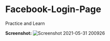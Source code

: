 # Facebook-Login-Page
Practice and Learn 

**Screenshot:**
![Screenshot 2021-05-31 200926](https://user-images.githubusercontent.com/78270149/120207267-09a55580-c24e-11eb-94e3-e81358a61240.jpg)

